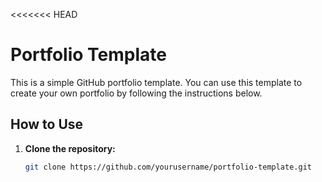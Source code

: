 <<<<<<< HEAD

# Portfolio Template

This is a simple GitHub portfolio template. You can use this template to create your own portfolio by following the instructions below.

## How to Use

1. **Clone the repository:**
   ```bash
   git clone https://github.com/yourusername/portfolio-template.git
   ```
